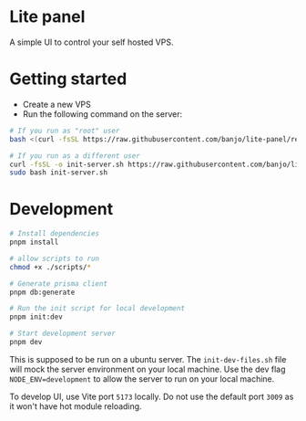 # Lite panel

A simple UI to control your self hosted VPS.

# Getting started

-   Create a new VPS
-   Run the following command on the server:

```bash
# If you run as "root" user
bash <(curl -fsSL https://raw.githubusercontent.com/banjo/lite-panel/refs/heads/main/scripts/init-server.sh)

# If you run as a different user
curl -fsSL -o init-server.sh https://raw.githubusercontent.com/banjo/lite-panel/refs/heads/main/scripts/init-server.sh
sudo bash init-server.sh
```

# Development

```bash
# Install dependencies
pnpm install

# allow scripts to run
chmod +x ./scripts/*

# Generate prisma client
pnpm db:generate

# Run the init script for local development
pnpm init:dev

# Start development server
pnpm dev
```

This is supposed to be run on a ubuntu server. The `init-dev-files.sh` file will mock the server environment on your local machine. Use the dev flag `NODE_ENV=development` to allow the server to run on your local machine.

To develop UI, use Vite port `5173` locally. Do not use the default port `3009` as it won't have hot module reloading.
